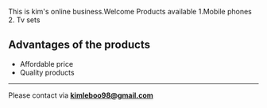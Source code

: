 This is kim's online business.Welcome
Products available
1.Mobile phones
2. Tv sets
## Advantages of the products
- Affordable price
- Quality products
---------------------------------------------------------------
Please contact via **kimleboo98@gmail.com**
